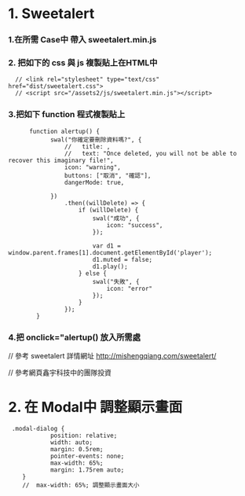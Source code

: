 # 1. Sweetalert
### 1.在所需 Case中 帶入 sweetalert.min.js 
### 2. 把如下的 css 與 js 複製貼上在HTML中
      // <link rel="stylesheet" type="text/css" href="dist/sweetalert.css">  
      // <script src="/assets2/js/sweetalert.min.js"></script>
### 3.把如下 function 程式複製貼上 
```
      function alertup() {
            swal("你確定要刪除資料嗎?", {
                //   title: ,
                //   text: "Once deleted, you will not be able to recover this imaginary file!",
                icon: "warning",
                buttons: ["取消", "確認"],
                dangerMode: true,

            })
                .then((willDelete) => {
                    if (willDelete) {
                        swal("成功", {
                            icon: "success",
                        });

                        var d1 = window.parent.frames[1].document.getElementById('player');
                        d1.muted = false;
                        d1.play();
                    } else {
                        swal("失敗", {
                            icon: "error"
                        });
                    }
                });
        }
```
### 4.把 onclick="alertup() 放入所需處
 // 參考 sweetalert 詳情網址 http://mishengqiang.com/sweetalert/
 
 // 參考網頁鑫宇科技中的團隊投資
 
# 2. 在 Modal中 調整顯示畫面
```
 .modal-dialog {
            position: relative;
            width: auto;
            margin: 0.5rem;
            pointer-events: none;
            max-width: 65%;
            margin: 1.75rem auto;
    } 
    //  max-width: 65%; 調整顯示畫面大小
```
